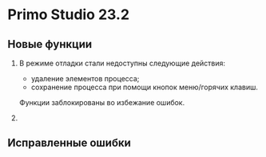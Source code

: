 # Primo Studio 23.2

## Новые функции

1. В режиме отладки стали недоступны следующие действия:
   * удаление элементов процесса; 
   * сохранение процесса при помощи кнопок меню/горячих клавиш.
 
   Функции заблокированы во избежание ошибок.
2. 

## Исправленные ошибки
